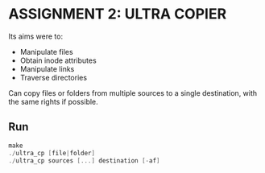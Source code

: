 # ASSIGNMENT 2: ULTRA COPIER

Its aims were to:

- Manipulate files
- Obtain inode attributes
- Manipulate links
- Traverse directories

Can copy files or folders from multiple sources to a single destination, with the same rights if possible.

## Run

```c
make
./ultra_cp [file|folder]
./ultra_cp sources [...] destination [-af]
```
